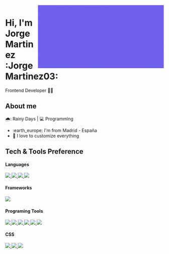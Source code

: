 <!--

**JorgeMartinez03/JorgeMartinez03** is a ✨ _special_ ✨ repository because its `README.md` (this file) appears on your GitHub profile.

Badges Provider = https://github.com/alexandresanlim/Badges4-README.md-Profile

Here are some ideas to get you started:

- 🔭 I’m currently working on ...
- 🌱 I’m currently learning ...
- 👯 I’m looking to collaborate on ...
- 🤔 I’m looking for help with ...
- 💬 Ask me about ...
- 📫 How to reach me: ...
- 😄 Pronouns: ...
- ⚡ Fun fact: ...

- 🌱 I’m currently learning Nextjs, Gatsby and SSR
-->



<a href="https://www.linkedin.com/in/jorge-martinez-aa9840228/" target="_blank" rel="noopener noreferrer">
	<img align="right" src="Linkedin.gif" width="400" height="200" alt="Click here!!!">
</a>

# Hi, I'm Jorge Martinez :JorgeMartinez03:

Frontend Developer  :man_technologist:


## About me 

🌧️: Rainy Days | :computer: Programming

- :earth_europe: I'm from Madrid - España
- :gem: I love to customize everything
  
## Tech & Tools Preference

#### Languages
<a href="https://developer.mozilla.org/es/docs/Glossary/HTML5">
  <img src="https://img.shields.io/badge/HTML5-E34F26?style=for-the-badge&logo=html5&logoColor=white"> 
</a>
<a href="https://developer.mozilla.org/es/docs/Web/JavaScript">
  <img src="https://img.shields.io/badge/JavaScript-F7DF1E?style=for-the-badge&logo=javascript&logoColor=black">
</a>
<a href="https://developer.mozilla.org/es/docs/Web/CSS">
  <img src="https://img.shields.io/badge/CSS3-1572B6?style=for-the-badge&logo=css3&logoColor=white">
</a>
<a href="https://www.python.org/">
  <img src="https://img.shields.io/badge/Python-157782?style=for-the-badge&logo=Python&logoColor=white">
</a>

#### Frameworks
<a href="https://es.react.dev/"> 
	<img src="https://img.shields.io/badge/React-20232A?style=for-the-badge&logo=react&logoColor=61DAFB"> 
</a> 

#### Programing Tools
<a href="https://github.com/">
  <img src="https://img.shields.io/badge/GitHub-100000?style=for-the-badge&logo=github&logoColor=white"> 
</a>
<a href="https://git-scm.com/">
 <img src="https://img.shields.io/badge/Git-F05032?style=for-the-badge&logo=git&logoColor=white">
</a>
<a href="https://www.postman.com/">
  <img src="https://img.shields.io/badge/Postman-FF6C37?style=for-the-badge&logo=Postman&logoColor=white">
</a>
<a href="https://insomnia.rest/">
  <img src="https://img.shields.io/badge/Insomnia-453456?style=for-the-badge&logo=Insomnia&logoColor=white">
</a>
<a href="https://code.visualstudio.com/">
  <img src="https://img.shields.io/badge/VSCode-0078D4?style=for-the-badge&logo=visual%20studio%20code&logoColor=white">
</a>
<a href="https://www.npmjs.com/"> 
<img src="https://img.shields.io/badge/npm-CB3837?style=for-the-badge&logo=npm&logoColor=white"> 
</a> 

#### CSS
<a href="https://getbootstrap.com/">
  <img src="https://img.shields.io/badge/Bootstrap-563D7C?style=for-the-badge&logo=bootstrap&logoColor=white">
</a>
<a href="https://www.canva.com/">
  <img src="https://img.shields.io/badge/Canva-%2300C4CC.svg?&style=for-the-badge&logo=Canva&logoColor=white">
</a>
<a href="https://www.figma.com/">
	<img src="https://img.shields.io/badge/Figma-F24E1E?style=for-the-badge&logo=figma&logoColor=white">
</a> 
